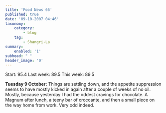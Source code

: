 ```yaml
---
title: 'Food News 66'
published: true
date: '09-10-2007 04:46'
taxonomy:
    category:
        - blog
    tag:
        - Shangri-La
summary:
    enabled: '1'
subhead: " "
header_image: '0'
---
```


Start: 95.4 Last week: 89.5 This week: 89.5

**Tuesday 9 October:** Things are settling down, and the appetite suppression seems to have mostly kicked in again after a couple of weeks of no oil. Mostly, because yesterday I had the oddest cravings for chocolate. A Magnum after lunch, a teeny bar of croccante, and then a small piece on the way home from work. Very odd indeed.
